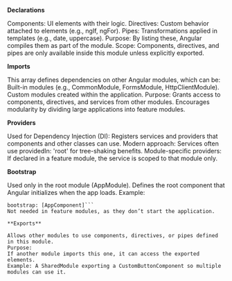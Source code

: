 **Declarations**

Components: UI elements with their logic.
Directives: Custom behavior attached to elements (e.g., ngIf, ngFor).
Pipes: Transformations applied in templates (e.g., date, uppercase).
Purpose: By listing these, Angular compiles them as part of the module.
Scope: Components, directives, and pipes are only available inside this module unless explicitly exported.

**Imports**

This array defines dependencies on other Angular modules, which can be:
Built-in modules (e.g., CommonModule, FormsModule, HttpClientModule).
Custom modules created within the application.
Purpose:
Grants access to components, directives, and services from other modules.
Encourages modularity by dividing large applications into feature modules.

**Providers**

Used for Dependency Injection (DI):
Registers services and providers that components and other classes can use.
Modern approach: Services often use providedIn: 'root' for tree-shaking benefits.
Module-specific providers: If declared in a feature module, the service is scoped to that module only.

**Bootstrap**

Used only in the root module (AppModule).
Defines the root component that Angular initializes when the app loads.
Example:

```
bootstrap: [AppComponent]```
Not needed in feature modules, as they don’t start the application.

**Exports**

Allows other modules to use components, directives, or pipes defined in this module.
Purpose:
If another module imports this one, it can access the exported elements.
Example: A SharedModule exporting a CustomButtonComponent so multiple modules can use it.